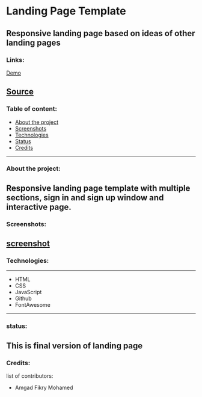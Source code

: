 # Landing Page Template
Responsive landing page based on ideas of other landing pages
---
### Links:

[Demo](https://amgadfikry.github.io/Responsive-Landing-Page-orange-template/)

[Source](https://github.com/amgadfikry/Responsive-Landing-Page-orange-template)
---
### Table of content:

- [About the project](#About-the-project)
- [Screenshots](#screenshots)
- [Technologies](#Technologies)
- [Status](Status)
- [Credits](#Credits)
---
### About the project:

Responsive landing page template with multiple sections, sign in and sign up window 
and interactive page.
---
### Screenshots:

[screenshot](./images/screenshot.png)
---
### Technologies:
---
- HTML
- CSS
- JavaScript
- Github
- FontAwesome
---
### status:

This is final version of landing page
---
### Credits:

list of contributors:
- Amgad Fikry Mohamed
